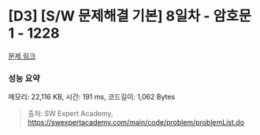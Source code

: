 # [D3] [S/W 문제해결 기본] 8일차 - 암호문1 - 1228 

[문제 링크](https://swexpertacademy.com/main/code/problem/problemDetail.do?contestProbId=AV14w-rKAHACFAYD) 

### 성능 요약

메모리: 22,116 KB, 시간: 191 ms, 코드길이: 1,062 Bytes



> 출처: SW Expert Academy, https://swexpertacademy.com/main/code/problem/problemList.do